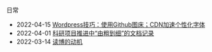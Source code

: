 日常
- 2022-04-15 [Wordpress技巧：使用Github图床；CDN加速个性化字体](/posts/richang/2022_04_15.md)
- 2022-04-01 [科研项目推进中“由粗到细”的文档记录](/posts/richang/2022_04_01.md)
- 2022-03-14 [读博的动机](/posts/richang/2022_03_14.md)
